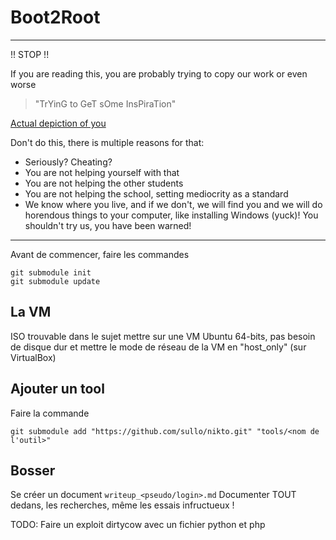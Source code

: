 # Boot2Root

----------

!! STOP !!

If you are reading this, you are probably trying to copy our work or even worse
> "TrYinG to GeT sOme InsPiraTion"

[Actual depiction of you](figs/spongebob.gif)

Don't do this, there is multiple reasons for that:
- Seriously? Cheating?
- You are not helping yourself with that
- You are not helping the other students
- You are not helping the school, setting mediocrity as a standard
- We know where you live, and if we don't, we will find you
and we will do horendous things to your computer, like installing Windows (yuck)!
You shouldn't try us, you have been warned!

----------

Avant de commencer, faire les commandes
```
git submodule init
git submodule update
```

## La VM
ISO trouvable dans le sujet
mettre sur une VM Ubuntu 64-bits, pas besoin de disque dur
et mettre le mode de réseau de la VM en "host_only" (sur VirtualBox)

## Ajouter un tool
Faire la commande
```
git submodule add "https://github.com/sullo/nikto.git" "tools/<nom de l'outil>"
```

## Bosser
Se créer un document `writeup_<pseudo/login>.md`
Documenter TOUT dedans, les recherches, même les essais infructueux !

TODO: Faire un exploit dirtycow avec un fichier python et php